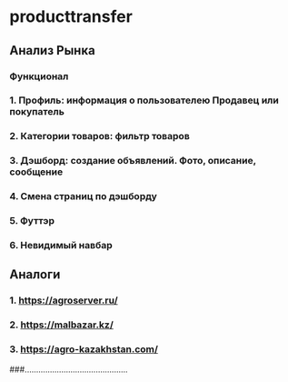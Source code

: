 # producttransfer
## Анализ Рынка
### Функционал 
### 1. Профиль: информация о пользователею Продавец или покупатель
### 2. Категории товаров: фильтр товаров
### 3. Дэшборд: создание объявлений. Фото, описание, сообщение
### 4. Смена страниц по дэшборду
### 5. Футтэр
### 6. Невидимый навбар

## Аналоги 
### 1. https://agroserver.ru/
#### 
### 2. https://malbazar.kz/

### 3. https://agro-kazakhstan.com/












###.............................................
